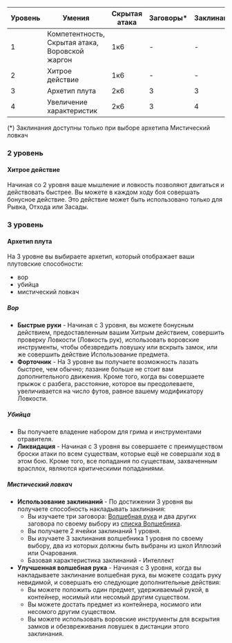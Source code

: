 
| Уровень | Умения | Скрытая атака | Заговоры* | Заклинания* | 1 ур* |
| ---- | ---- | ---- | ---- | ---- | ---- |
| 1 | Компетентность, Скрытая атака, Воровской жаргон | 1к6 | - | - | - |
| 2 | Хитрое действие | 1к6 | - | - | - |
| 3 | Архетип плута | 2к6 | 3 | 3 | 2 |
| 4 | Увеличение характеристик | 2к6 | 3 | 4 | 3 |
(\*) Заклинания доступны только при выборе архетипа Мистический ловкач
### 2 уровень
#### Хитрое действие
Начиная со 2 уровня ваше мышление и ловкость позволяют двигаться и действовать быстрее. Вы можете в каждом ходу боя совершать бонусное действие. Это действие может быть использовано только для Рывка, Отхода или Засады.
### 3 уровень
#### Архетип плута
На 3 уровне вы выбираете архетип, который отображает ваши плутовские способности: 
- вор
- убийца
- мистический ловкач
##### Вор
- **Быстрые руки** - Начиная с 3 уровня, вы можете бонусным действием, предоставленным вашим Хитрым действием, совершить проверку Ловкости (Ловкость рук), использовать воровские инструменты, чтобы обезвредить ловушку или вскрыть замок, или же совершить действие Использование предмета.
- **Форточник** - На 3 уровне вы получаете возможность лазать быстрее, чем обычно; лазание больше не стоит вам дополнительного движения. Кроме того, когда вы совершаете прыжок с разбега, расстояние, которое вы преодолеваете, увеличивается на число футов, равное вашему модификатору Ловкости.
##### Убийца
- Вы получаете владение набором для грима и инструментами отравителя.
- **Ликвидация** - Начиная с 3 уровня вы совершаете с преимуществом броски атаки по всем существам, которые ещё не совершали ход в этом бою. Кроме того, все попадания по существам, захваченным врасплох, являются критическими попаданиями.
##### Мистический ловкач
- **Использование заклинаний** - По достижении 3 уровня вы получаете способность накладывать заклинания:
	- Вы изучаете три заговора: [Волшебная рука](</Правила/Магия/Волшебная рука.md>) и два других заговора по своему выбору из [списка Волшебника](../Класс/Волшебник.md#Магия).
	- Вы получаете 2 ячейки заклинаний 1 уровня.
	- Вы изучаете 3 заклинания волшебника 1 уровня по своему выбору, два из которых должны быть выбраны из школ Иллюзий или Очарования.
	- Базовая характеристика заклинаний - Интеллект
- **Улучшенная волшебная рука** - Начиная с 3 уровня, когда вы накладываете заклинание волшебная рука, вы можете создать руку невидимой, и совершать ею следующие дополнительные действия:
	- Вы можете положить один предмет, удерживаемый рукой, в контейнер, носимый или несомый другим существом.
	- Вы можете достать предмет из контейнера, носимого или несомого другим существом.
	- Вы можете использовать воровские инструменты для вскрытия замков и обезвреживания ловушек в дистанции этого заклинания.